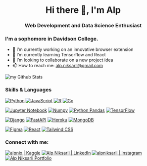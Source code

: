 <h1 align="center" style="text-align:center">Hi there 👋, I'm Alp</h1>
<h3 align="center" style="text-align:center">Web Development and Data Science Enthusiast</h3>


### I'm a sophomore in Davidson College.

- 🔭 I’m currently working on an innovative browser extension
- 🌱 I’m currently learning Tensorflow and React
- 👯 I’m looking to collaborate on a new project idea
- 📫 How to reach me: [alp.niksarli@gmail.com](mailto:alp.niksarli@gmail.com)

<img align="center" src="https://github-readme-stats.vercel.app/api?username=alpnix&include_all_commits=true&count_private=true&show_icons=true&line_height=20&title_color=2B5BBD&icon_color=1124BB&text_color=A1A1A1&bg_color=0,000000,130F40" alt="my Github Stats"/>


### Skills & Languages 

[<img alt="Python" src="https://img.shields.io/badge/Python-FFD43B?style=for-the-badge&logo=python&logoColor=blue" />](https://www.python.org/)
[<img alt="JavaScript" src="https://img.shields.io/badge/JavaScript-323330?style=for-the-badge&logo=javascript&logoColor=F7DF1E" />](https://www.javascript.com/)
[<img alt="R" src="https://img.shields.io/badge/R-276DC3?style=for-the-badge&logo=r&logoColor=white" />](https://www.r-project.org/)
[<img alt="Go" src="https://img.shields.io/badge/Go-00ADD8?style=for-the-badge&logo=go&logoColor=white" />](https://go.dev/)

[<img alt="Jupyter Notebook" src="https://img.shields.io/badge/Jupyter-F37626.svg?&style=for-the-badge&logo=Jupyter&logoColor=white" />](https://jupyter.org/)
[<img alt="Numpy" src="https://img.shields.io/badge/Numpy-777BB4?style=for-the-badge&logo=numpy&logoColor=white" />](https://numpy.org/)
[<img alt="Python Pandas" src="https://img.shields.io/badge/Pandas-2C2D72?style=for-the-badge&logo=pandas&logoColor=white" />](https://pandas.pydata.org/)
[<img alt="TensorFlow" src="https://img.shields.io/badge/TensorFlow-FF6F00?style=for-the-badge&logo=tensorflow&logoColor=white" />](https://www.tensorflow.org/)

[<img alt="Django" src="https://img.shields.io/badge/Django-092E20?style=for-the-badge&logo=django&logoColor=green" />](https://www.djangoproject.com/)
[<img alt="FastAPI" src="https://img.shields.io/badge/fastapi-109989?style=for-the-badge&logo=FASTAPI&logoColor=white" />](https://fastapi.tiangolo.com/)
[<img alt="Heroku" src="https://img.shields.io/badge/Heroku-430098?style=for-the-badge&logo=heroku&logoColor=white" />](https://www.heroku.com/)
[<img alt="MongoDB" src="https://img.shields.io/badge/MongoDB-4EA94B?style=for-the-badge&logo=mongodb&logoColor=white" />](https://www.mongodb.com/)

[<img alt="Figma" src="https://img.shields.io/badge/Figma-F24E1E?style=for-the-badge&logo=figma&logoColor=white" />](https://www.figma.com/)
[<img alt="React" src="https://img.shields.io/badge/React-20232A?style=for-the-badge&logo=react&logoColor=61DAFB" />](https://reactjs.org/)
[<img alt="Tailwind CSS" src="https://img.shields.io/badge/Tailwind_CSS-38B2AC?style=for-the-badge&logo=tailwind-css&logoColor=white" />](https://tailwindcss.com/)

### Connect with me:

[<img alt="alpnix | Kaggle" src="https://img.shields.io/badge/Kaggle-20BEFF?style=for-the-badge&logo=Kaggle&logoColor=white" />](https://www.kaggle.com/alpniksarli)
[<img alt="Alp Niksarli | LinkedIn" src="https://img.shields.io/badge/LinkedIn-0077B5?style=for-the-badge&logo=linkedin&logoColor=white" />](https://www.linkedin.com/in/alpniksarli/)
[<img alt="alpniksarli | Instagram" src="https://img.shields.io/badge/Instagram-E4405F?style=for-the-badge&logo=instagram&logoColor=white" />](https://www.instagram.com/alpniksarli)
[<img alt="Alp Niksarli Portfolio" src="https://img.shields.io/badge/website-000000?style=for-the-badge&logo=About.me&logoColor=white" />](https://alpnix.github.io/portfolio/)
